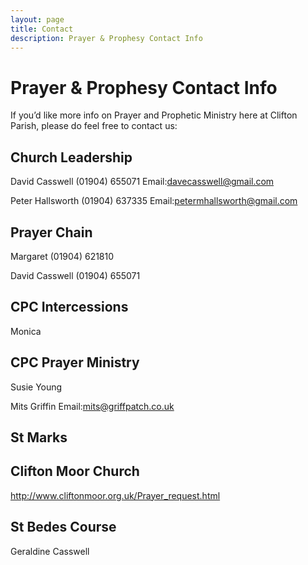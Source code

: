 ```yaml
---
layout: page
title: Contact
description: Prayer & Prophesy Contact Info
---
```


Prayer & Prophesy Contact Info
==============================
If you’d like more info on Prayer and Prophetic Ministry here at Clifton Parish, please do feel free to contact us:

Church Leadership
-----------------
David Casswell (01904) 655071 Email:davecasswell@gmail.com

Peter Hallsworth (01904) 637335 Email:petermhallsworth@gmail.com

Prayer Chain
------------
Margaret (01904) 621810

David Casswell (01904) 655071

CPC Intercessions
-----------------
Monica

CPC Prayer Ministry
-------------------
Susie Young 

Mits Griffin Email:mits@griffpatch.co.uk

St Marks
--------

Clifton Moor Church
-------------------
http://www.cliftonmoor.org.uk/Prayer_request.html

St Bedes Course
---------------
Geraldine Casswell

